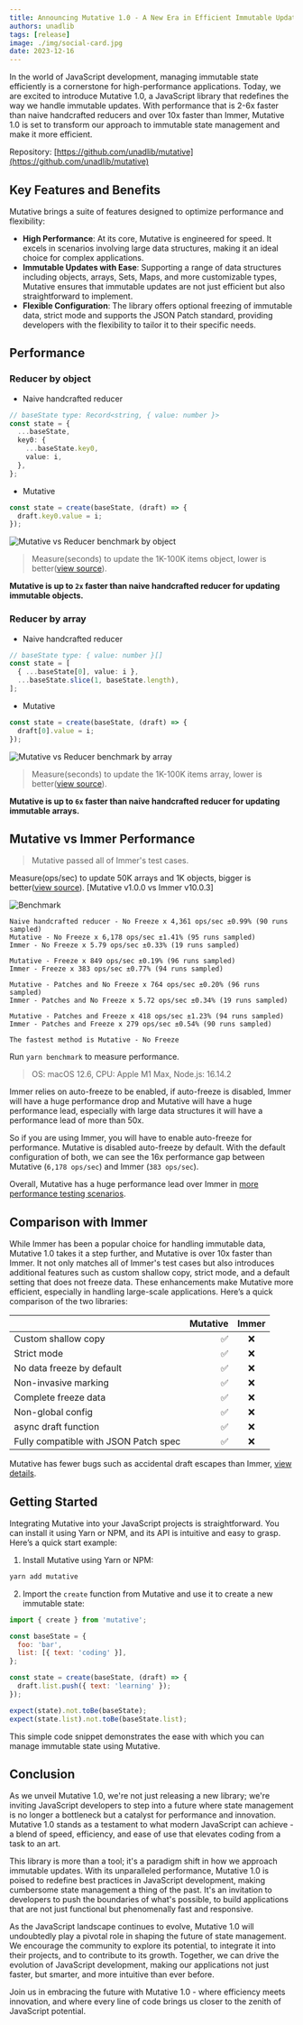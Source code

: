 ```yaml
---
title: Announcing Mutative 1.0 - A New Era in Efficient Immutable Updates
authors: unadlib
tags: [release]
image: ./img/social-card.jpg
date: 2023-12-16
---
```


In the world of JavaScript development, managing immutable state efficiently is a cornerstone for high-performance applications. Today, we are excited to introduce Mutative 1.0, a JavaScript library that redefines the way we handle immutable updates. With performance that is 2-6x faster than naive handcrafted reducers and over 10x faster than Immer, Mutative 1.0 is set to transform our approach to immutable state management and make it more efficient.

Repository: [https://github.com/unadlib/mutative](https://github.com/unadlib/mutative)

## Key Features and Benefits

Mutative brings a suite of features designed to optimize performance and flexibility:

- **High Performance**: At its core, Mutative is engineered for speed. It excels in scenarios involving large data structures, making it an ideal choice for complex applications.
- **Immutable Updates with Ease**: Supporting a range of data structures including objects, arrays, Sets, Maps, and more customizable types, Mutative ensures that immutable updates are not just efficient but also straightforward to implement.
- **Flexible Configuration**: The library offers optional freezing of immutable data, strict mode and supports the JSON Patch standard, providing developers with the flexibility to tailor it to their specific needs.

## Performance

### Reducer by object

- Naive handcrafted reducer

```ts
// baseState type: Record<string, { value: number }>
const state = {
  ...baseState,
  key0: {
    ...baseState.key0,
    value: i,
  },
};
```

- Mutative

```ts
const state = create(baseState, (draft) => {
  draft.key0.value = i;
});
```

![Mutative vs Reducer benchmark by object](img/benchmark-object.jpg)

> Measure(seconds) to update the 1K-100K items object, lower is better([view source](https://github.com/unadlib/mutative/blob/main/test/performance/benchmark-object.ts)).


**Mutative is up to `2x` faster than naive handcrafted reducer for updating immutable objects.**

### Reducer by array

- Naive handcrafted reducer

```ts
// baseState type: { value: number }[]
const state = [
  { ...baseState[0], value: i },
  ...baseState.slice(1, baseState.length),
];
```

- Mutative

```ts
const state = create(baseState, (draft) => {
  draft[0].value = i;
});
```

![Mutative vs Reducer benchmark by array](img/benchmark-array.jpg)

> Measure(seconds) to update the 1K-100K items array, lower is better([view source](https://github.com/unadlib/mutative/blob/main/test/performance/benchmark-array.ts)).

**Mutative is up to `6x` faster than naive handcrafted reducer for updating immutable arrays.**


## Mutative vs Immer Performance

> Mutative passed all of Immer's test cases.

Measure(ops/sec) to update 50K arrays and 1K objects, bigger is better([view source](https://github.com/unadlib/mutative/blob/main/test/performance/benchmark.ts)). [Mutative v1.0.0 vs Immer v10.0.3]

![Benchmark](img/benchmark.jpg)

```
Naive handcrafted reducer - No Freeze x 4,361 ops/sec ±0.99% (90 runs sampled)
Mutative - No Freeze x 6,178 ops/sec ±1.41% (95 runs sampled)
Immer - No Freeze x 5.79 ops/sec ±0.33% (19 runs sampled)

Mutative - Freeze x 849 ops/sec ±0.19% (96 runs sampled)
Immer - Freeze x 383 ops/sec ±0.77% (94 runs sampled)

Mutative - Patches and No Freeze x 764 ops/sec ±0.20% (96 runs sampled)
Immer - Patches and No Freeze x 5.72 ops/sec ±0.34% (19 runs sampled)

Mutative - Patches and Freeze x 418 ops/sec ±1.23% (94 runs sampled)
Immer - Patches and Freeze x 279 ops/sec ±0.54% (90 runs sampled)

The fastest method is Mutative - No Freeze
```

Run `yarn benchmark` to measure performance.

> OS: macOS 12.6, CPU: Apple M1 Max, Node.js: 16.14.2

Immer relies on auto-freeze to be enabled, if auto-freeze is disabled, Immer will have a huge performance drop and Mutative will have a huge performance lead, especially with large data structures it will have a performance lead of more than 50x.

So if you are using Immer, you will have to enable auto-freeze for performance. Mutative is disabled auto-freeze by default. With the default configuration of both, we can see the 16x performance gap between Mutative (`6,178 ops/sec`) and Immer (`383 ops/sec`).

Overall, Mutative has a huge performance lead over Immer in [more performance testing scenarios](https://github.com/unadlib/mutative/tree/main/test/performance).


## Comparison with Immer

While Immer has been a popular choice for handling immutable data, Mutative 1.0 takes it a step further, and Mutative is over 10x faster than Immer. It not only matches all of Immer's test cases but also introduces additional features such as custom shallow copy, strict mode, and a default setting that does not freeze data. These enhancements make Mutative more efficient, especially in handling large-scale applications. Here’s a quick comparison of the two libraries:

|                                       | Mutative | Immer |
| :------------------------------------ | -------: | :---: |
| Custom shallow copy                   |       ✅ |  ❌   |
| Strict mode                           |       ✅ |  ❌   |
| No data freeze by default             |       ✅ |  ❌   |
| Non-invasive marking                  |       ✅ |  ❌   |
| Complete freeze data                  |       ✅ |  ❌   |
| Non-global config                     |       ✅ |  ❌   |
| async draft function                  |       ✅ |  ❌   |
| Fully compatible with JSON Patch spec |       ✅ |  ❌   |

Mutative has fewer bugs such as accidental draft escapes than Immer, [view details](https://github.com/unadlib/mutative/blob/main/test/immer-non-support.test.ts).

## Getting Started

Integrating Mutative into your JavaScript projects is straightforward. You can install it using Yarn or NPM, and its API is intuitive and easy to grasp. Here’s a quick start example:

1. Install Mutative using Yarn or NPM:

```bash
yarn add mutative
```

2. Import the `create` function from Mutative and use it to create a new immutable state:

```javascript
import { create } from 'mutative';

const baseState = {
  foo: 'bar',
  list: [{ text: 'coding' }],
};

const state = create(baseState, (draft) => {
  draft.list.push({ text: 'learning' });
});

expect(state).not.toBe(baseState);
expect(state.list).not.toBe(baseState.list);
```

This simple code snippet demonstrates the ease with which you can manage immutable state using Mutative.

## Conclusion

As we unveil Mutative 1.0, we're not just releasing a new library; we're inviting JavaScript developers to step into a future where state management is no longer a bottleneck but a catalyst for performance and innovation. Mutative 1.0 stands as a testament to what modern JavaScript can achieve - a blend of speed, efficiency, and ease of use that elevates coding from a task to an art.

This library is more than a tool; it's a paradigm shift in how we approach immutable updates. With its unparalleled performance, Mutative 1.0 is poised to redefine best practices in JavaScript development, making cumbersome state management a thing of the past. It's an invitation to developers to push the boundaries of what's possible, to build applications that are not just functional but phenomenally fast and responsive.

As the JavaScript landscape continues to evolve, Mutative 1.0 will undoubtedly play a pivotal role in shaping the future of state management. We encourage the community to explore its potential, to integrate it into their projects, and to contribute to its growth. Together, we can drive the evolution of JavaScript development, making our applications not just faster, but smarter, and more intuitive than ever before.

Join us in embracing the future with Mutative 1.0 - where efficiency meets innovation, and where every line of code brings us closer to the zenith of JavaScript potential.
